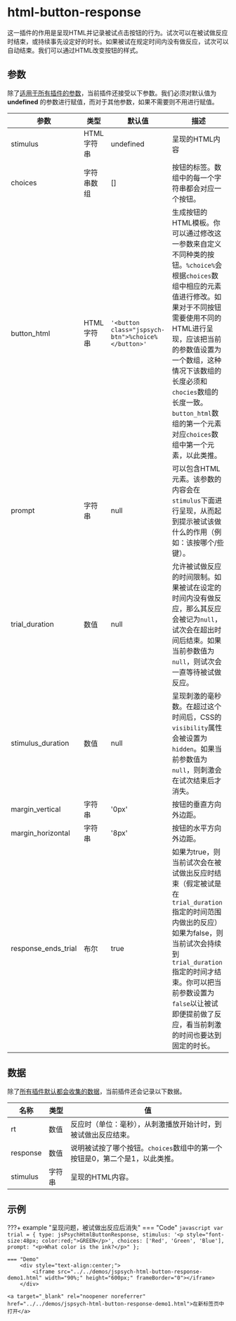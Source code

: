 # html-button-response

这一插件的作用是呈现HTML并记录被试点击按钮的行为。试次可以在被试做反应时结束，或持续事先设定好的时长。如果被试在规定时间内没有做反应，试次可以自动结束。我们可以通过HTML改变按钮的样式。

## 参数

除了[适用于所有插件的参数](../overview/plugins.md#parameters-available-in-all-plugins#_3)，当前插件还接受以下参数。我们必须对默认值为 **undefined** 的参数进行赋值，而对于其他参数，如果不需要则不用进行赋值。

参数 | 类型 | 默认值 | 描述 
----------|------|---------------|------------
stimulus | HTML字符串 | undefined | 呈现的HTML内容 
choices | 字符串数组 | [] | 按钮的标签。数组中的每一个字符串都会对应一个按钮。 
button_html | HTML字符串 | `'<button class="jspsych-btn">%choice%</button>'` | 生成按钮的HTML模板。你可以通过修改这一参数来自定义不同种类的按钮。`%choice%`会根据`choices`数组中相应的元素值进行修改。如果对于不同按钮需要使用不同的HTML进行呈现，应该把当前的参数值设置为一个数组，这种情况下该数组的长度必须和`chocies`数组的长度一致。`button_html`数组的第一个元素对应`choices`数组中第一个元素，以此类推。 
prompt | 字符串 | null | 可以包含HTML元素。该参数的内容会在`stimulus`下面进行呈现，从而起到提示被试该做什么的作用（例如：该按哪个/些键）。 
trial_duration | 数值 | null | 允许被试做反应的时间限制。如果被试在设定的时间内没有做反应，那么其反应会被记为`null`，试次会在超出时间后结束。如果当前参数值为`null`，则试次会一直等待被试做反应。 
stimulus_duration | 数值 | null | 呈现刺激的毫秒数。在超过这个时间后，CSS的`visibility`属性会被设置为`hidden`。如果当前参数值为`null`，则刺激会在试次结束后才消失。 
margin_vertical | 字符串 | '0px' | 按钮的垂直方向外边距。 
margin_horizontal | 字符串 | '8px' | 按钮的水平方向外边距。 
response_ends_trial | 布尔 | true | 如果为true，则当前试次会在被试做出反应时结束（假定被试是在`trial_duration`指定的时间范围内做出的反应）如果为false，则当前试次会持续到`trial_duration`指定的时间才结束。你可以把当前参数设置为`false`以让被试即便提前做了反应，看当前刺激的时间也要达到固定的时长。 

## 数据

除了[所有插件默认都会收集的数据](../overview/plugins.md#_4)，当前插件还会记录以下数据。

名称 | 类型 | 值 
-----|------|------
rt | 数值 | 反应时（单位：毫秒），从刺激播放开始计时，到被试做出反应结束。 
response | 数值 | 说明被试按了哪个按钮。`choices`数组中的第一个按钮是0，第二个是1，以此类推。 
stimulus | 字符串 | 呈现的HTML内容。

## 示例

???+ example "呈现问题，被试做出反应后消失"
    === "Code"
        ```javascript
        var trial = {
          type: jsPsychHtmlButtonResponse,
          stimulus: '<p style="font-size:48px; color:red;">GREEN</p>',
          choices: ['Red', 'Green', 'Blue'],
          prompt: "<p>What color is the ink?</p>"
        };
        ```

    === "Demo"
        <div style="text-align:center;">
            <iframe src="../../demos/jspsych-html-button-response-demo1.html" width="90%;" height="600px;" frameBorder="0"></iframe>
        </div>

    <a target="_blank" rel="noopener noreferrer" href="../../demos/jspsych-html-button-response-demo1.html">在新标签页中打开</a>


